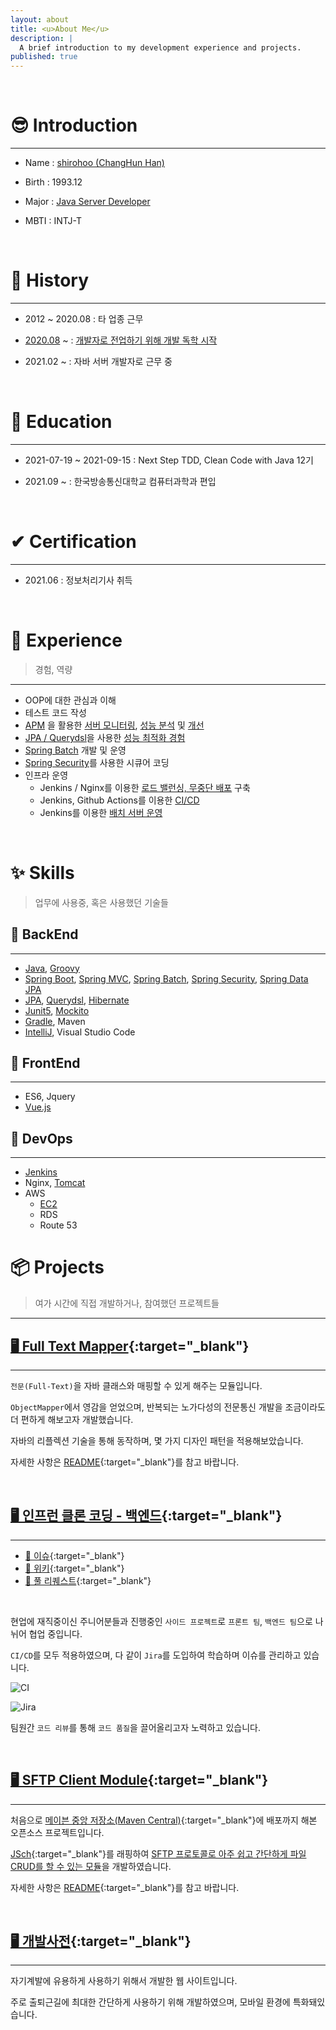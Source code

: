 ```yaml
---
layout: about
title: <u>About Me</u>
description: |
  A brief introduction to my development experience and projects.
published: true
---
```


<br />

# 😎 Introduction

---

- Name :  <u>shirohoo (ChangHun Han)</u>

- Birth : 1993.12

- Major : <u>Java Server Developer</u>

- MBTI : INTJ-T

<br />

# 📖 History

---

- 2012 ~ 2020.08 : 타 업종 근무

- <u>2020.08</u> ~ : <u>개발자로 전업하기 위해 개발 독학 시작</u>

- 2021.02 ~ : 자바 서버 개발자로 근무 중

<br />

# 📜 Education

---

- 2021-07-19 ~ 2021-09-15 : Next Step TDD, Clean Code with Java 12기

- 2021.09 ~ : 한국방송통신대학교 컴퓨터과학과 편입

<br />

# ✔ Certification

---

- 2021.06 : 정보처리기사 취득

<br />

# 👏 Experience

> 경험, 역량

---

- OOP에 대한 관심과 이해
- 테스트 코드 작성
- <u>APM</u> 을 활용한 <u>서버 모니터링</u>, <u>성능 분석</u> 및 <u>개선</u>
- <u>JPA / Querydsl</u>을 사용한 <u>성능 최적화 경험</u>
- <u>Spring Batch</u> 개발 및 운영
- <u>Spring Security</u>를 사용한 시큐어 코딩
- 인프라 운영
    - Jenkins / Nginx를 이용한 <u>로드 밸런싱, 무중단 배포</u> 구축
    - Jenkins, Github Actions를 이용한 <u>CI/CD</u>
    - Jenkins를 이용한 <u>배치 서버 운영</u>

<br />

# ✨ Skills

> 업무에 사용중, 혹은 사용했던 기술들

## 🔐 BackEnd

---

- <u>Java</u>, <u>Groovy</u>
- <u>Spring Boot</u>, <u>Spring MVC</u>, <u>Spring Batch</u>, <u>Spring Security</u>, <u>Spring Data JPA</u>
- <u>JPA</u>, <u>Querydsl</u>, <u>Hibernate</u>
- <u>Junit5</u>, <u>Mockito</u>
- <u>Gradle</u>, Maven
- <u>IntelliJ</u>, Visual Studio Code

## 🎨 FrontEnd

---

- ES6, Jquery
- <u>Vue.js</u>

## 🕋 DevOps

---

- <u>Jenkins</u>
- Nginx, <u>Tomcat</u>
- AWS
    - <u>EC2</u>
    - RDS
    - Route 53

# 📦 Projects

> 여가 시간에 직접 개발하거나, 참여했던 프로젝트들

---

## [🖥 Full Text Mapper](https://github.com/shirohoo/full-text-mapper){:target="_blank"}

---

`전문(Full-Text)`을 자바 클래스와 매핑할 수 있게 해주는 모듈입니다.

`ObjectMapper`에서 영감을 얻었으며, 반복되는 노가다성의 전문통신 개발을 조금이라도 더 편하게 해보고자 개발했습니다.

자바의 리플렉션 기술을 통해 동작하며, 몇 가지 디자인 패턴을 적용해보았습니다.

자세한 사항은 [README](https://github.com/shirohoo/full-text-mapper/blob/main/README.md){:target="_blank"}를 참고 바랍니다.

<br />

## [🖥 인프런 클론 코딩 - 백엔드](https://github.com/Ark-inflearn/inflearn-clone-back){:target="_blank"}

---

- [📜 이슈](https://github.com/Ark-inflearn/inflearn-clone-back/issues){:target="_blank"}
- [📜 위키](https://github.com/Ark-inflearn/inflearn-clone-back/wiki){:target="_blank"}
- [📜 풀 리퀘스트](https://github.com/Ark-inflearn/inflearn-clone-back/pulls){:target="_blank"}

<br />

현업에 재직중이신 주니어분들과 진행중인 `사이드 프로젝트`로 `프론트 팀`, `백엔드 팀`으로 나뉘어 협업 중입니다. 

`CI/CD`를 모두 적용하였으며, 다 같이 `Jira`를 도입하여 학습하며 이슈를 관리하고 있습니다.

![CI](https://user-images.githubusercontent.com/71188307/131324482-803a4b44-8d9b-4257-9a2a-dac9102ec464.png)

![Jira](https://user-images.githubusercontent.com/71188307/131324607-827b188f-7400-44dd-8a14-de866644dd40.png)

팀원간 `코드 리뷰`를 통해 `코드 품질`을 끌어올리고자 노력하고 있습니다.

<br />

## [🖥 SFTP Client Module](https://github.com/shirohoo/sftp-client){:target="_blank"}

---

처음으로 [메이븐 중앙 저장소(Maven Central)](https://mvnrepository.com/artifact/io.github.shirohoo/sftp-client){:target="_blank"}에 배포까지 해본 오픈소스 프로젝트입니다.

[JSch](https://github.com/is/jsch){:target="_blank"}를 래핑하여 <u>SFTP 프로토콜로 아주 쉽고 간단하게 파일 CRUD를 할 수 있는 모듈</u>을 개발하였습니다.

자세한 사항은 [README](https://github.com/shirohoo/sftp-client/blob/master/README.md){:target="_blank"}를 참고 바랍니다.

<br />

## [🖥 개발사전](http://15.165.178.142/#/){:target="_blank"}

---

자기계발에 유용하게 사용하기 위해서 개발한 웹 사이트입니다.

주로 출퇴근길에 최대한 간단하게 사용하기 위해 개발하였으며, 모바일 환경에 특화돼있습니다.

<br />

